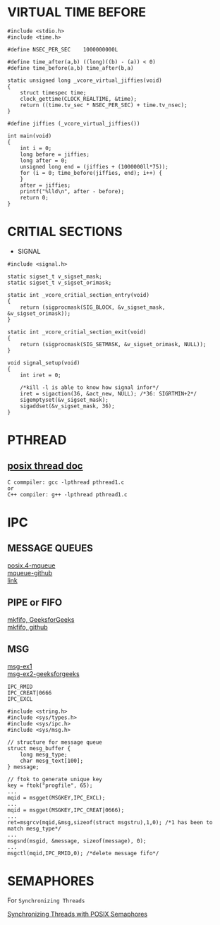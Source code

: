 # VIRTUAL TIME BEFORE

```text
#include <stdio.h>
#include <time.h>

#define NSEC_PER_SEC    1000000000L

#define time_after(a,b) ((long)((b) - (a)) < 0)
#define time_before(a,b) time_after(b,a)

static unsigned long _vcore_virtual_jiffies(void)
{
    struct timespec time;
    clock_gettime(CLOCK_REALTIME, &time);
    return ((time.tv_sec * NSEC_PER_SEC) + time.tv_nsec);
}

#define jiffies (_vcore_virtual_jiffies())

int main(void)
{
    int i = 0;
    long before = jiffies;
    long after = 0;
    unsigned long end = (jiffies + (1000000ll*75));
    for (i = 0; time_before(jiffies, end); i++) {
    }
    after = jiffies;
    printf("%lld\n", after - before);
    return 0;
}
```

# CRITIAL SECTIONS

+ SIGNAL

```text
#include <signal.h>

static sigset_t v_sigset_mask;
static sigset_t v_sigset_orimask;

static int _vcore_critial_section_entry(void)
{
    return (sigprocmask(SIG_BLOCK, &v_sigset_mask, &v_sigset_orimask));
}

static int _vcore_critial_section_exit(void)
{
    return (sigprocmask(SIG_SETMASK, &v_sigset_orimask, NULL));
}

void signal_setup(void)
{
    int iret = 0;

    /*kill -l is able to know how signal infor*/
    iret = sigaction(36, &act_new, NULL); /*36: SIGRTMIN+2*/
    sigemptyset(&v_sigset_mask);
    sigaddset(&v_sigset_mask, 36);
}

```

# PTHREAD
## [posix thread doc](https://www.cs.cmu.edu/afs/cs/academic/class/15492-f07/www/pthreads.html)

```text
C commpiler: gcc -lpthread pthread1.c
or
C++ compiler: g++ -lpthread pthread1.c
```

# IPC
## MESSAGE QUEUES

[posix.4-mqueue](https://users.pja.edu.pl/~jms/qnx/help/watcom/clibref/mq_overview.html) <br/>
[mqueue-github](https://github.com/smitha1672/note/tree/master/cSkillTraning/linux_mqueue) <br/>
[link](https://stackoverflow.com/questions/3056307/how-do-i-use-mqueue-in-a-c-program-on-a-linux-based-system)

## PIPE or FIFO

[mkfifo, GeeksforGeeks](https://www.geeksforgeeks.org/named-pipe-fifo-example-c-program/) <br/>
[mkfifo, github](https://github.com/smitha1672/note/tree/master/cSkillTraning/linux/mkfifo) <br/>

## MSG

[msg-ex1](https://www.itread01.com/content/1542371232.html)<br/>
[msg-ex2-geeksforgeeks](https://www.geeksforgeeks.org/ipc-using-message-queues/)

```
IPC_RMID
IPC_CREAT|0666
IPC_EXCL
```

```text
#include <string.h>
#include <sys/types.h>
#include <sys/ipc.h>
#include <sys/msg.h>

// structure for message queue
struct mesg_buffer {
    long mesg_type;
    char mesg_text[100];
} message;

// ftok to generate unique key
key = ftok("progfile", 65);
...
mqid = msgget(MSGKEY,IPC_EXCL);
...
mqid = msgget(MSGKEY,IPC_CREAT|0666);
...
ret=msgrcv(mqid,&msg,sizeof(struct msgstru),1,0); /*1 has been to match mesg_type*/
...
msgsnd(msgid, &message, sizeof(message), 0);
...
msgctl(mqid,IPC_RMID,0); /*delete message fifo*/
```

# SEMAPHORES

For `Synchronizing Threads`

[Synchronizing Threads with POSIX Semaphores](http://www.csc.villanova.edu/~mdamian/threads/posixsem.html)


